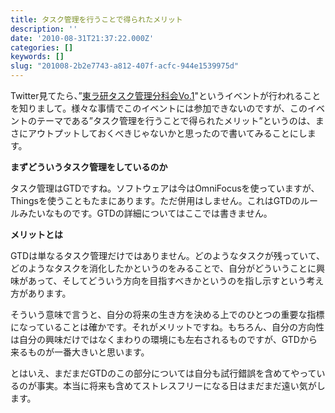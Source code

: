 ```yaml
---
title: タスク管理を行うことで得られたメリット
description: ''
date: '2010-08-31T21:37:22.000Z'
categories: []
keywords: []
slug: "201008-2b2e7743-a812-407f-acfc-944e1539975d"
---
```

Twitter見てたら、”[東ラ研タスク管理分科会Vo.1](http://kokucheese.com/event/index/4174/)"というイベントが行われることを知りまして。様々な事情でこのイベントには参加できないのですが、このイベントのテーマである”タスク管理を行うことで得られたメリット”というのは、まさにアウトプットしておくべきじゃないかと思ったので書いてみることにします。

**まずどういうタスク管理をしているのか**

タスク管理はGTDですね。ソフトウェアは今はOmniFocusを使っていますが、Thingsを使うこともたまにあります。ただ併用はしません。これはGTDのルールみたいなものです。GTDの詳細についてはここでは書きません。

**メリットとは**

GTDは単なるタスク管理だけではありません。どのようなタスクが残っていて、どのようなタスクを消化したかというのをみることで、自分がどういうことに興味があって、そしてどういう方向を目指すべきかというのを指し示すという考え方があります。

そういう意味で言うと、自分の将来の生き方を決める上でのひとつの重要な指標になっていることは確かです。それがメリットですね。もちろん、自分の方向性は自分の興味だけではなくまわりの環境にも左右されるものですが、GTDから来るものが一番大きいと思います。

とはいえ、まだまだGTDのこの部分については自分も試行錯誤を含めてやっているのが事実。本当に将来も含めてストレスフリーになる日はまだまだ遠い気がします。